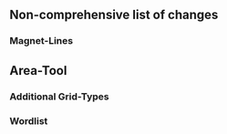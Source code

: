 ## Non-comprehensive list of changes

### Magnet-Lines

## Area-Tool

### Additional Grid-Types

### Wordlist
